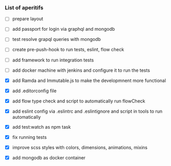 ### List of aperitifs

- [ ] prepare layout
- [ ] add passport for login via graphql and mongodb
- [ ] test resolve grapql queries with mongodb
- [ ] create pre-push-hook to run tests, eslint, flow check
- [ ] add framework to run integration tests
- [ ] add docker machine with jenkins and configure it to run the tests
- [x] add Ramda and Immutable.js to make the developmnent more functional
- [x] add .editorconfig file
- [x] add flow type check and script to automatically run flowCheck
- [x] add eslint config via .eslintrc and .eslintignore and script in tools to run automatically
- [x] add test:watch as npm task
- [x] fix running tests
- [x] improve scss styles with colors, dimensions, animations, mixins
- [x] add mongodb as docker container


